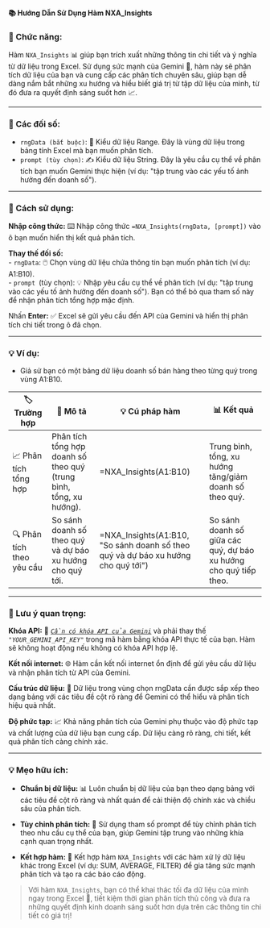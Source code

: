 **📚 Hướng Dẫn Sử Dụng Hàm NXA_Insights**  

### 🌟 Chức năng:  
Hàm `NXA_Insights` 📊 giúp bạn trích xuất những thông tin chi tiết và ý nghĩa từ dữ liệu trong Excel. Sử dụng sức mạnh của Gemini 🧠, hàm này sẽ phân tích dữ liệu của bạn và cung cấp các phân tích chuyên sâu, giúp bạn dễ dàng nắm bắt những xu hướng và hiểu biết giá trị từ tập dữ liệu của mình, từ đó đưa ra quyết định sáng suốt hơn 📈.  

---

### 📝 Các đối số:  
  - `rngData (bắt buộc)`: 🔑 Kiểu dữ liệu Range. Đây là vùng dữ liệu trong bảng tính Excel mà bạn muốn phân tích.  
  - `prompt (tùy chọn)`: ✍️ Kiểu dữ liệu String. Đây là yêu cầu cụ thể về phân tích bạn muốn Gemini thực hiện (ví dụ: "tập trung vào các yếu tố ảnh hưởng đến doanh số").  

---

### 🚀 Cách sử dụng:  
  **Nhập công thức:** ⌨️ Nhập công thức `=NXA_Insights(rngData, [prompt])` vào ô bạn muốn hiển thị kết quả phân tích.  
  
  **Thay thế đối số:**  
    - `rngData`: 🖱️ Chọn vùng dữ liệu chứa thông tin bạn muốn phân tích (ví dụ: A1:B10).  
    - `prompt `(tùy chọn): 💡 Nhập yêu cầu cụ thể về phân tích (ví dụ: "tập trung vào các yếu tố ảnh hưởng đến doanh số"). Bạn có thể bỏ qua tham số này để nhận phân tích tổng hợp mặc định.  
    
Nhấn **Enter:** ✅ Excel sẽ gửi yêu cầu đến API của Gemini và hiển thị phân tích chi tiết trong ô đã chọn.  

---

### 💡 Ví dụ:  

- Giả sử bạn có một bảng dữ liệu doanh số bán hàng theo từng quý trong vùng A1:B10.


| 🏷️ Trường hợp                     | 📝 Mô tả                                                                 | 💡 Cú pháp hàm                                                      | 📊 Kết quả                                                                 |
|----------------------------------|-------------------------------------------------------------------------|--------------------------------------------------------------------|---------------------------------------------------------------------------|
| 📈 Phân tích tổng hợp             | Phân tích tổng hợp doanh số theo quý (trung bình, tổng, xu hướng).      | =NXA_Insights(A1:B10)                                              | Trung bình, tổng, xu hướng tăng/giảm doanh số theo quý.                    |
| 🔍 Phân tích theo yêu cầu         | So sánh doanh số theo quý và dự báo xu hướng cho quý tới.              | =NXA_Insights(A1:B10, "So sánh doanh số theo quý và dự báo xu hướng cho quý tới") | So sánh doanh số giữa các quý, dự báo xu hướng cho quý tiếp theo.         |


---

### 📌 Lưu ý quan trọng:  

**Khóa API:** 🔑 [*`Cần có khóa API của Gemini`*](https://aistudio.google.com/app/apikey) và phải thay thế *`"YOUR_GEMINI_API_KEY"`* trong mã hàm bằng khóa API thực tế của bạn. Hàm sẽ không hoạt động nếu không có khóa API hợp lệ.  

**Kết nối internet:** 🌐 Hàm cần kết nối internet ổn định để gửi yêu cầu dữ liệu và nhận phân tích từ API của Gemini.  

**Cấu trúc dữ liệu:** 📁 Dữ liệu trong vùng chọn rngData cần được sắp xếp theo dạng bảng với các tiêu đề cột rõ ràng để Gemini có thể hiểu và phân tích hiệu quả nhất.  

**Độ phức tạp:** 📈 Khả năng phân tích của Gemini phụ thuộc vào độ phức tạp và chất lượng của dữ liệu bạn cung cấp. Dữ liệu càng rõ ràng, chi tiết, kết quả phân tích càng chính xác.  

---

### 💡 Mẹo hữu ích:  

- **Chuẩn bị dữ liệu:** 📊 Luôn chuẩn bị dữ liệu của bạn theo dạng bảng với các tiêu đề cột rõ ràng và nhất quán để cải thiện độ chính xác và chiều sâu của phân tích.  

- **Tùy chỉnh phân tích:** 🎯 Sử dụng tham số prompt để tùy chỉnh phân tích theo nhu cầu cụ thể của bạn, giúp Gemini tập trung vào những khía cạnh quan trọng nhất.  

- **Kết hợp hàm:** 🧩 Kết hợp hàm `NXA_Insights` với các hàm xử lý dữ liệu khác trong Excel (ví dụ: SUM, AVERAGE, FILTER) để gia tăng sức mạnh phân tích và tạo ra các báo cáo động.  

> Với hàm `NXA_Insights`, bạn có thể khai thác tối đa dữ liệu của mình ngay trong Excel 🚀, tiết kiệm thời gian phân tích thủ công và đưa ra những quyết định kinh doanh sáng suốt hơn dựa trên các thông tin chi tiết có giá trị!  
